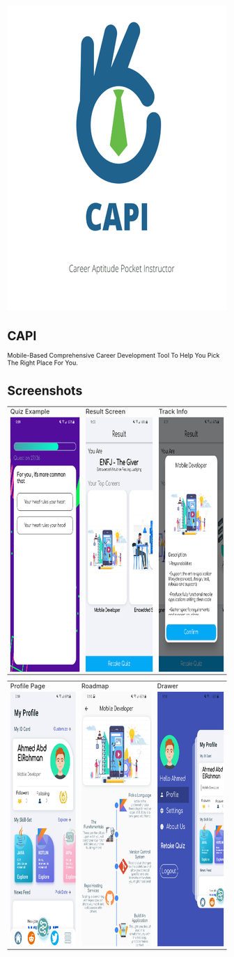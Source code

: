 <div align="center">
<img src="assets/images/launch_image.png" width="700px" height="700px" />
</div>

# CAPI

Mobile-Based Comprehensive Career
Development Tool To Help You Pick
The Right Place For You.

# Screenshots



<table>
  <tr>
    <td>Quiz Example</td>
     <td>Result Screen</td>
     <td>Track Info</td>
  </tr>
  <tr>
    <td><img src="Screenshots/1.jpg" width=270 height=585></td>
    <td><img src="Screenshots/2.jpg" width=270 height=585></td>
    <td><img src="Screenshots/6.jpg" width=270 height=585></td>
  </tr>
 </table>

<table>
  <tr>
    <td>Profile Page</td>
     <td>Roadmap</td>
     <td>Drawer</td>
  </tr>
  <tr>
    <td><img src="Screenshots/3.jpg" width=270 height=585></td>
    <td><img src="Screenshots/4.jpg" width=270 height=585></td>
    <td><img src="Screenshots/5.jpg" width=270 height=585></td>
  </tr>
 </table>


